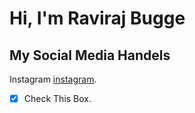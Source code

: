 # Hi, I'm Raviraj Bugge

## My Social Media Handels

Instagram [instagram](https://www.instagram.com/rider_4585/).

- [x] Check This Box.
